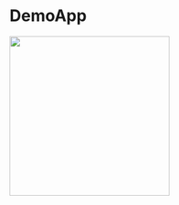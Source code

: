 # DemoApp
<img src="https://templatesdata.com/wp-content/uploads/2018/02/login-layout-template-loginscreen10.jpg" width="280">

